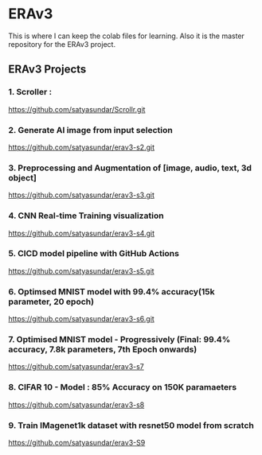 # ERAv3

This is where I can keep the colab files for learning.
Also it is the master repository for the ERAv3 project.

## ERAv3 Projects

### 1. Scroller :

https://github.com/satyasundar/Scrollr.git

### 2. Generate AI image from input selection

https://github.com/satyasundar/erav3-s2.git

### 3. Preprocessing and Augmentation of [image, audio, text, 3d object]

https://github.com/satyasundar/erav3-s3.git

### 4. CNN Real-time Training visualization

https://github.com/satyasundar/erav3-s4.git

### 5. CICD model pipeline with GitHub Actions

https://github.com/satyasundar/erav3-s5.git

### 6. Optimsed MNIST model with 99.4% accuracy(15k parameter, 20 epoch)

https://github.com/satyasundar/erav3-s6.git

### 7. Optimised MNIST model - Progressively (Final: 99.4% accuracy, 7.8k parameters, 7th Epoch onwards)

https://github.com/satyasundar/erav3-s7

### 8. CIFAR 10 - Model : 85% Accuracy on 150K paramaeters

https://github.com/satyasundar/erav3-s8

### 9. Train IMagenet1k dataset with resnet50 model from scratch

https://github.com/satyasundar/erav3-S9
